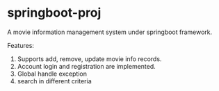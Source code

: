 # springboot-proj

A movie information management system under springboot framework.

Features:
1. Supports add, remove, update movie info records.
2. Account login and registration are implemented.
3. Global handle exception
4. search in different criteria
